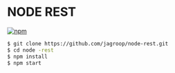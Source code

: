 NODE REST 
=========
[![npm](https://img.shields.io/npm/l/express.svg)]()

```bash
$ git clone https://github.com/jagroop/node-rest.git
$ cd node -rest
$ npm install
$ npm start
```